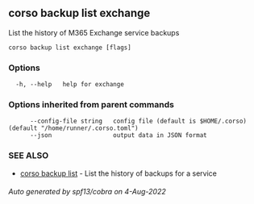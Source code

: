 ## corso backup list exchange

List the history of M365 Exchange service backups

```
corso backup list exchange [flags]
```

### Options

```
  -h, --help   help for exchange
```

### Options inherited from parent commands

```
      --config-file string   config file (default is $HOME/.corso) (default "/home/runner/.corso.toml")
      --json                 output data in JSON format
```

### SEE ALSO

* [corso backup list](corso_backup_list.md)	 - List the history of backups for a service

###### Auto generated by spf13/cobra on 4-Aug-2022
